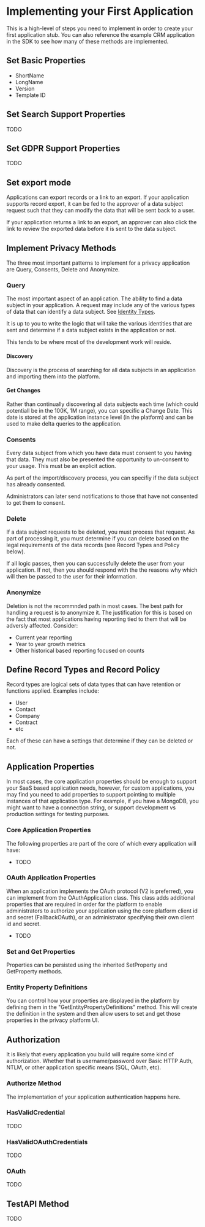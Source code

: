 # Implementing your First Application

This is a high-level of steps you need to implement in order to create your first application stub.  You can also reference the example CRM application in the SDK to see how many of these methods are implemented.

##  Set Basic Properties

-   ShortName
-   LongName
-   Version
-   Template ID

##  Set Search Support Properties

TODO

##  Set GDPR Support Properties

TODO

##  Set export mode

Applications can export records or a link to an export.  If your application supports record export, it can be fed to the approver of a data subject request such that they can modify the data that will be sent back to a user.  

If your application returns a link to an export, an approver can also click the link to review the exported data before it is sent to the data subject.

##  Implement Privacy Methods

The three most important patterns to implement for a privacy application are Query, Consents, Delete and Anonymize.

### Query

The most important aspect of an application.  The ability to find a data subject in your application.  A request may include any of the various types of data that can identify a data subject.  See [Identity Types](IdentityTypes.md).

It is up to you to write the logic that will take the various identities that are sent and determine if a data subject exists in the application or not.

This tends to be where most of the development work will reside.

####    Discovery

Discovery is the process of searching for all data subjects in an application and importing them into the platform.

####    Get Changes

Rather than continually discovering all data subjects each time (which could potentiall be in the 100K, 1M range), you can specific a Change Date.  This date is stored at the application instance level (in the platform) and can be used to make delta queries to the application.

### Consents

Every data subject from which you have data must consent to you having that data.  They must also be presented the opportunity to un-consent to your usage.  This must be an explicit action.  

As part of the import/discovery process, you can specifiy if the data subject has already consented.  

Administrators can later send notifications to those that have not consented to get them to consent.

### Delete

If a data subject requests to be deleted, you must process that request.  As part of processing it, you must determine if you can delete based on the legal requirements of the data records (see Record Types and Policy below).

If all logic passes, then you can successfully delete the user from your application.  If not, then you should respond with the the reasons why which will then be passed to the user for their information.

### Anonymize

Deletion is not the recommnded path in most cases.  The best path for handling a request is to anonymize it.  The justification for this is based on the fact that most applications having reporting tied to them that will be adversly affected.  Consider:

-   Current year reporting
-   Year to year growth metrics
-   Other historical based reporting focused on counts

##  Define Record Types and Record Policy

Record types are logical sets of data types that can have retention or functions applied.  Examples include:

-   User
-   Contact
-   Company
-   Contract
-   etc

Each of these can have a settings that determine if they can be deleted or not.  

##  Application Properties

In most cases, the core application properties should be enough to support your SaaS based application needs, however, for custom applications, you may find you need to add properties to support pointing to multiple instances of that application type.  For example, if you have a MongoDB, you might want to have a connection string, or support development vs production settings for testing purposes.

### Core Application Properties

The following properties are part of the core of which every application will have:

-   TODO

### OAuth Application Properties

When an application implements the OAuth protocol (V2 is preferred), you can implement from the OAuthApplication class.  This class adds additional properties that are required in order for the platform to enable administrators to authorize your application using the core platform client id and secret (FallbackOAuth), or an administrator specifying their own client id and secret.

-   TODO

### Set and Get Properties

Properties can be persisted using the inherited SetProperty and GetProperty methods. 

### Entity Property Definitions

You can control how your properties are displayed in the platform by defining them in the "GetEntityPropertyDefinitions" method.  This will create the definition in the system and then allow users to set and get those properties in the privacy platform UI.

## Authorization

It is likely that every application you build will require some kind of authorization.  Whether that is username/password over Basic HTTP Auth, NTLM, or other application specific means (SQL, OAuth, etc).

### Authorize Method

The implementation of your application authentication happens here.  

### HasValidCredential

TODO

### HasValidOAuthCredentials

TODO

### OAuth

TODO

## TestAPI Method

TODO
